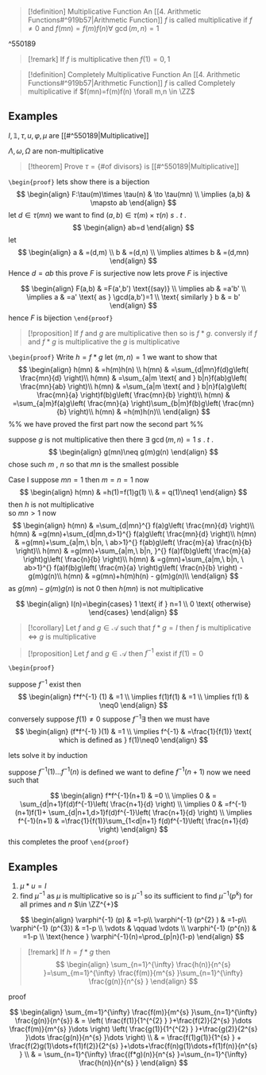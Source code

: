 
> [!definition]  Multiplicative Function
> An [[4. Arithmetic Functions#^919b57|Arithmetic Function]]  $f$  is called multiplicative if  $f\neq0$ and $f(mn)=f(m)f(n) \forall \ \gcd(m,n)=1$

^550189


> [!remark] 
> If  $f$  is multiplicative then $f(1)=0,1$

 >[!definition] Completely Multiplicative Function
> An [[4. Arithmetic Functions#^919b57|Arithmetic Function]]  $f$  is called Completely multiplicative if $f(mn)=f(m)f(n) \forall m,n \in \ZZ$ 

## Examples
$I,\mathbb{1},\tau,u,\varphi,\mu$ are [[#^550189|Multiplicative]] 

$\Lambda,\omega,\Omega$ are non-multiplicative
> [!theorem] 
>Prove $\tau=\left\{ \text{\# of divisors} \right\}$ is  [[#^550189|Multiplicative]] 


`\begin{proof}`
lets show there is a bijection 
$$
\begin{align}
F:\tau(m)\times \tau(n) & \to \tau(mn) \\
\implies (a,b) & \mapsto ab
\end{align}
$$
let $d\in \tau(mn)$ we want to find $(a,b)\in \tau(m)\times \tau(n)$  $s$ . $t$ .
$$
\begin{align}
ab=d
\end{align}
$$
let 
$$
\begin{align}
	a & =(d,m) \\
	b & =(d,n) \\
	\implies a\times b & =(d,mn)
\end{align}
$$
Hence $d=ab$ 
this prove $F$ is surjective 
now lets prove  $F$  is injective 

$$
\begin{align}
F(a,b) & =F(a',b') \text{(say)} \\
\implies ab & =a'b' \\
\implies a & =a' \text{ as } \gcd(a,b')=1  \\
\text{ similarly } b & = b'
\end{align}
$$
hence  $F$  is bijection 
`\end{proof}`

> [!proposition] 
> If  $f$  and  $g$  are multiplicative then so is $f * g$. conversly if   $f$  and $f*g$ is multiplicative the  $g$  is multiplicative 

`\begin{proof}`
Write $h=f*g$
let $(m,n)=1$ we want to show that 
$$
\begin{align}
h(mn) & =h(m)h(n) \\
h(mn) & =\sum_{d|mn}f(d)g\left( \frac{mn}{d} \right)\\
h(mn) & =\sum_{a|m \text{ and } b|n}f(ab)g\left( \frac{mn}{ab} \right)\\
h(mn) & =\sum_{a|m \text{ and } b|n}f(a)g\left( \frac{mn}{a} \right)f(b)g\left( \frac{mn}{b} \right)\\ 
h(mn) & =\sum_{a|m}f(a)g\left( \frac{mn}{a} \right)\sum_{b|m}f(b)g\left( \frac{mn}{b} \right)\\ 
h(mn) & =h(m)h(n)\\
\end{align}
$$
%% we have proved the first part now the second part %%

suppose  $g$  is not multiplicative 
then there $\exists \ \gcd(m,n)=1$  $s$ . $t$ . 
$$
\begin{align}
g(mn)\neq g(m)g(n)
\end{align}
$$
chose such  $m$ , $n$  so that $mn$ is the smallest possible 

Case I suppose $mn=1$ 
then $m=n=1$
now 
$$
\begin{align}
h(mn) & =h(1)=f(1)g(1) \\
 & = q(1)\neq1
\end{align}
$$
then  $h$  is not multiplicative  
so $mn>1$ 
now 
$$
\begin{align}
h(mn) & =\sum_{d|mn}^{} f(a)g\left( \frac{mn}{d} \right)\\
h(mn) & =g(mn)+\sum_{d|mn,d>1}^{} f(a)g\left( \frac{mn}{d} \right)\\
h(mn) & =g(mn)+\sum_{a|m,\ b|n, \ ab>1}^{} f(ab)g\left( \frac{m}{a} \frac{n}{b} \right)\\
h(mn) & =g(mn)+\sum_{a|m,\ b|n, }^{} f(a)f(b)g\left( \frac{m}{a}  \right)g\left(  \frac{n}{b} \right)\\
h(mn) & =g(mn)+\sum_{a|m,\ b|n, \ ab>1}^{} f(a)f(b)g\left( \frac{m}{a}  \right)g\left(  \frac{n}{b} \right) - g(m)g(n)\\
h(mn) & =g(mn)+h(m)h(n) - g(m)g(n)\\
\end{align}
$$
as $g(mn)-g(m)g(n)$ is not 0 then $h(mn)$ is not multiplicative

$$
\begin{align}
I(n)=\begin{cases}
1 \text{ if } n=1 \\
0 \text{ otherwise}
\end{cases}
\end{align}
$$
> [!corollary] 
> Let  $f$  and  $g\in \mathcal{A}$  such that $f*g=I$ then  $f$  is multiplicative $\iff$  $g$  is multiplicative

> [!proposition] 
 Let  $f$  and  $g\in \mathcal{A}$  then $f^{-1}$ exist if $f(1)=0$
> 

`\begin{proof}`

suppose $f^{-1}$ exist then 
$$
\begin{align}
f*f^{-1} (1) & =1 \\
\implies f(1)f(1) & =1 \\
\implies f(1) & \neq0
\end{align}
$$
conversely suppose $f(1)\neq0$ 
suppose $f^{-1} \exists$ then we must have
$$
\begin{align}
(f*f^{-1} )(1) & =1 \\
\implies f^{-1} & =\frac{1}{f(1)}  \text{ which is defined as } f(1)\neq0
\end{align}
$$

lets solve it by induction 

suppose $f^{-1}(1)\dots f^{-1}(n)$ is defined 
we want to define $f^{-1}(n+1)$ now we need 
such that 

$$
\begin{align}
f*f^{-1}(n+1) & =0 \\
\implies 0 & = \sum_{d|n+1}f(d)f^{-1}\left( \frac{n+1}{d} \right)  \\
\implies 0 & =f^{-1}(n+1)f(1)+  \sum_{d|n+1,d>1}f(d)f^{-1}\left( \frac{n+1}{d} \right)   \\
\implies f^{-1}(n+1) & =\frac{1}{f(1)}\sum_{1<d|n+1} f(d)f^{-1}\left( \frac{n+1}{d} \right) 
\end{align}
$$
this completes the proof
`\end{proof}` 

## Examples 

1. $\mu*u=I$
2. find $\mu^{-1}$
as $\mu$ is multiplicative so is $\mu^{-1}$  so its sufficient to find $\mu^{-1}(p^{k})$ for all primes and  $n$  $\in \ZZ^{+}$

$$
\begin{align}
\varphi^{-1} (p) & =1-p\\
\varphi^{-1} (p^{2} ) & =1-p\\
\varphi^{-1} (p^{3})  & =1-p \\
\vdots & \qquad \vdots \\
\varphi^{-1} (p^{n})  & =1-p \\
\text{hence } \varphi^{-1}(n)=\prod_{p|n}(1-p)
\end{align}
$$

> [!remark] 
> If $h=f*g$ then 
$$
\begin{align}
					\sum_{n=1}^{\infty} \frac{h(n)}{n^{s} }=\sum_{m=1}^{\infty} \frac{f(m)}{m^{s} }\sum_{n=1}^{\infty} \frac{g(n)}{n^{s} }
\end{align}
$$

proof

$$
\begin{align}
\sum_{m=1}^{\infty} \frac{f(m)}{m^{s} }\sum_{n=1}^{\infty} \frac{g(n)}{n^{s}} & = \left( \frac{f(1)}{1^{^{2} } }+\frac{f(2)}{2^{s} }\dots \frac{f(m)}{m^{s} }\dots \right) \left( \frac{g(1)}{1^{^{2} } }+\frac{g(2)}{2^{s} }\dots \frac{g(n)}{n^{s} }\dots \right)  \\
 & = \frac{f(1)g(1)}{1^{s} } + \frac{f(2)g(1)\dots+f(1)f(2)}{2^{s} }+\dots+\frac{f(n)g(1)\dots+f(1)f(n)}{n^{s} } \\
		 & = \sum_{n=1}^{\infty} \frac{(f*g)(n)}{n^{s} }=\sum_{n=1}^{\infty} \frac{h(n)}{n^{s} }
\end{align}
$$


